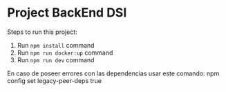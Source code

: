 # Project BackEnd DSI

Steps to run this project:

1. Run `npm install` command
2. Run `npm run docker:up` command
3. Run `npm run dev` command


En caso de poseer errores con las dependencias usar este comando:
npm config set legacy-peer-deps true
